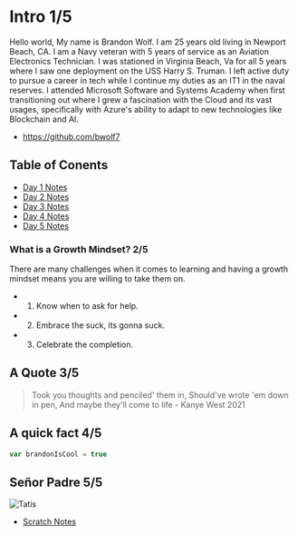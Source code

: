 # Intro 1/5

Hello world,
My name is Brandon Wolf. I am 25 years old living in Newport Beach, CA. I am a Navy veteran with 5 years of service as an Aviation Electronics Technician. I was stationed in Virginia Beach, Va for all 5 years where I saw one deployment on the USS Harry S. Truman. I left active duty to pursue a career in tech while I continue my duties as an IT1 in the naval reserves. I attended Microsoft Software and Systems Academy when first transitioning out where I grew a fascination with the Cloud and its vast usages, specifically with Azure's ability to adapt to new technologies like Blockchain and AI.

- https://github.com/bwolf7

## Table of Conents
- [Day 1 Notes](readin_notes_day1.md)
- [Day 2 Notes](day2notes.md)
- [Day 3 Notes]()
- [Day 4 Notes]()
- [Day 5 Notes]()

### What is a Growth Mindset? 2/5 
There are many challenges when it comes to learning and having a growth mindset means you are willing to take them on.
- 1. Know when to ask for help. 
- 2. Embrace the suck, its gonna suck. 
- 3. Celebrate the completion. 

## A Quote 3/5 
> Took you thoughts and penciled' them in,
Should've wrote 'em down in pen, 
And maybe they'll come to life - Kanye West 2021 


## A quick fact 4/5

```js
var brandonIsCool = true
```

## Señor Padre 5/5 
![Tatis](https://static01.nyt.com/images/2021/02/19/sports/19kepner-padres-print1/18kepner-padres-1-mediumSquareAt3X.jpg) 

- [Scratch Notes](scratch_notes.md)



